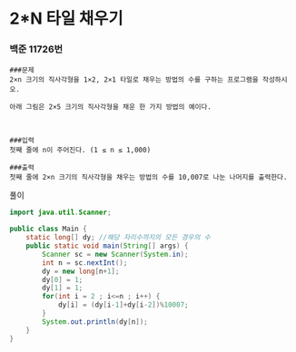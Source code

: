 # 2*N 타일 채우기

### 백준 11726번

    ###문제
    2×n 크기의 직사각형을 1×2, 2×1 타일로 채우는 방법의 수를 구하는 프로그램을 작성하시오.

    아래 그림은 2×5 크기의 직사각형을 채운 한 가지 방법의 예이다.



    ###입력
    첫째 줄에 n이 주어진다. (1 ≤ n ≤ 1,000)

    ###출력
    첫째 줄에 2×n 크기의 직사각형을 채우는 방법의 수를 10,007로 나눈 나머지를 출력한다.

풀이

```java
import java.util.Scanner;

public class Main {
	static long[] dy; //해당 자리수까지의 모든 경우의 수
	public static void main(String[] args) {
		Scanner sc = new Scanner(System.in);
		int n = sc.nextInt();
		dy = new long[n+1];
		dy[0] = 1;
		dy[1] = 1;
		for(int i = 2 ; i<=n ; i++) {
			dy[i] = (dy[i-1]+dy[i-2])%10007;
		}
		System.out.println(dy[n]);
	}
}
```